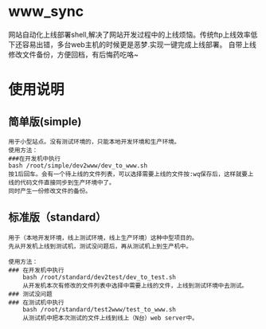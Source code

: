# www_sync
网站自动化上线部署shell,解决了网站开发过程中的上线烦恼。传统ftp上线效率低下还容易出错，多台web主机的时候更是恶梦.实现一键完成上线部署。
自带上线修改文件备份，方便回档，有后悔药吃咯~

# 使用说明

## 简单版(simple)
	用于小型站点。没有测试环境的，只能本地开发环境和生产环境。
	使用方法：
	###在开发机中执行
	bash /root/simple/dev2www/dev_to_www.sh
	按1后回车。会有一个待上线的文件列表，可以选择需要上线的文件按:wq保存后，这样就要上线的代码文件直接同步到生产环境中了。
	同时产生一份修改文件的备份。
## 标准版（standard）
	用于（本地开发环境，线上测试环境，线上生产环境）这种中型项目的。
	先从开发机上线到测试机，测试没问题后，再从测试机上到生产机中。
	
	使用方法：
	### 在开发机中执行
		bash /root/standard/dev2test/dev_to_test.sh 
		从开发机本次有修改的文件列表中选择中需要上线的文件，上线到测试环境中去测试。
	### 测试没问题
	### 在测试机中执行
		bash /root/standard/test2www/test_to_www.sh 
		从测试机中把本次测试的文件上线到线上（N台）web server中。
